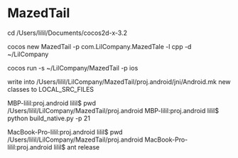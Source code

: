 # MazedTail
cd /Users/lilil/Documents/cocos2d-x-3.2

cocos new MazedTail -p com.LilCompany.MazedTale -l cpp -d ~/LilCompany

cocos run -s ~/LilCompany/MazedTail -p ios

write into /Users/lilil/LilCompany/MazedTail/proj.android/jni/Android.mk new classes to LOCAL_SRC_FILES

MBP-lilil:proj.android lilil$ pwd /Users/lilil/LilCompany/MazedTail/proj.android MBP-lilil:proj.android lilil$ python build_native.py -p 21


MacBook-Pro-lilil:proj.android lilil$ pwd
/Users/lilil/LilCompany/MazedTail/proj.android
MacBook-Pro-lilil:proj.android lilil$ ant release